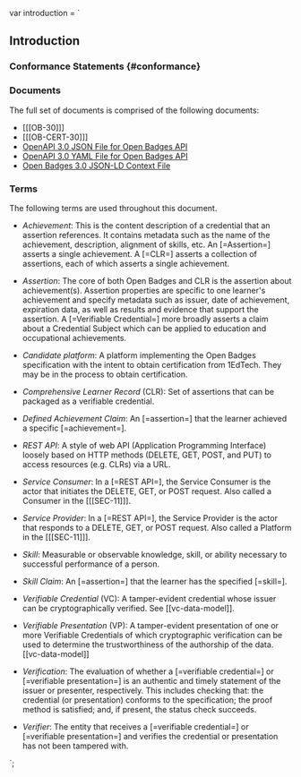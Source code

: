 var introduction = `

## Introduction

### Conformance Statements {#conformance}

### Documents

The full set of documents is comprised of the following documents:

-   [[[OB-30]]]
-   [[[OB-CERT-30]]]
-   [OpenAPI 3.0 JSON File for Open Badges API](https://purl.imsglobal.org/spec/ob/v3p0/schema/openapi/ob_v3p0_oas.json)
-   [OpenAPI 3.0 YAML File for Open Badges API](https://purl.imsglobal.org/spec/ob/v3p0/schema/openapi/ob_v3p0_oas.yaml)
-   [Open Badges 3.0 JSON-LD Context File](https://purl.imsglobal.org/spec/ob/v3p0/context-3.0.2.json)

### Terms

The following terms are used throughout this document.

-   <dfn>Achievement</dfn>: This is the content description of a credential that an assertion references. It contains metadata such as the name of the achievement, description, alignment of skills, etc. An [=Assertion=] asserts a single achievement. A [=CLR=] asserts a collection of assertions, each of which asserts a single achievement.

-   <dfn>Assertion</dfn>: The core of both Open Badges and CLR is the assertion about achievement(s). Assertion properties are specific to one learner's achievement and specify metadata such as issuer, date of achievement, expiration data, as well as results and evidence that support the assertion. A [=Verifiable Credential=] more broadly asserts a claim about a Credential Subject which can be applied to education and occupational achievements.

-   <dfn>Candidate platform</dfn>: A platform implementing the Open Badges specification with the intent to obtain certification from 1EdTech. They may be in the process to obtain certification.

-   <dfn data-lt="CLR">Comprehensive Learner Record</dfn> (CLR): Set of assertions that can be packaged as a verifiable credential.

-   <dfn>Defined Achievement Claim</dfn>: An [=assertion=] that the learner achieved a specific [=achievement=].

-   <dfn data-lt="RESTful API">REST API</dfn>: A style of web API (Application Programming Interface) loosely based on HTTP methods (DELETE, GET, POST, and PUT) to access resources (e.g. CLRs) via a URL.

-   <dfn data-lt="Consumer">Service Consumer</dfn>: In a [=REST API=], the Service Consumer is the actor that initiates the DELETE, GET, or POST request. Also called a Consumer in the [[[SEC-11]]].

-   <dfn data-lt="Provider">Service Provider</dfn>: In a [=REST API=], the Service Provider is the actor that responds to a DELETE, GET, or POST request. Also called a Platform in the [[[SEC-11]]].

-   <dfn>Skill</dfn>: Measurable or observable knowledge, skill, or ability necessary to successful performance of a person.

-   <dfn>Skill Claim</dfn>: An [=assertion=] that the learner has the specified [=skill=].

-   <dfn data-lt="VC">Verifiable Credential</dfn> (VC): A tamper-evident credential whose issuer can be cryptographically verified. See [[vc-data-model]].

-   <dfn data-lt="VP">Verifiable Presentation</dfn> (VP): A tamper-evident presentation of one or more Verifiable Credentials of which cryptographic verification can be used to determine the trustworthiness of the authorship of the data. [[vc-data-model]]

-   <dfn data-lt="Verifiable">Verification</dfn>: The evaluation of whether a [=verifiable credential=] or [=verifiable presentation=] is an authentic and timely statement of the issuer or presenter, respectively. This includes checking that: the credential (or presentation) conforms to the specification; the proof method is satisfied; and, if present, the status check succeeds.

-   <dfn>Verifier</dfn>: The entity that receives a [=verifiable credential=] or [=verifiable presentation=] and verifies the credential or presentation has not been tampered with.

`;
